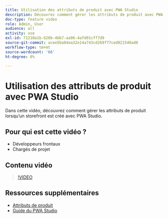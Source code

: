 ```yaml
---
title: Utilisation des attributs de produit avec PWA Studio
description: Découvrez comment gérer les attributs de produit avec PWA Studio.
doc-type: feature video
role: Admin, User
audience: all
activity: use
exl-id: 71210a1b-620b-4bb7-aa96-4afd01cff7d9
source-git-commit: acee5ba84ea32e14a743cd269f77ced821548ad6
workflow-type: tm+mt
source-wordcount: '66'
ht-degree: 0%

---
```


# Utilisation des attributs de produit avec PWA Studio

Dans cette vidéo, découvrez comment gérer les attributs de produit lorsqu’un storefront est créé avec PWA Studio.

## Pour qui est cette vidéo ?

- Développeurs frontaux
- Chargés de projet

## Contenu vidéo

>[!VIDEO](https://video.tv.adobe.com/v/343788?quality=12&learn=on)

## Ressources supplémentaires

- [Attributs de produit](https://docs.magento.com/user-guide/stores/attributes-product.html)
- [Guide du PWA Studio](https://developer.adobe.com/commerce/pwa-studio/)
